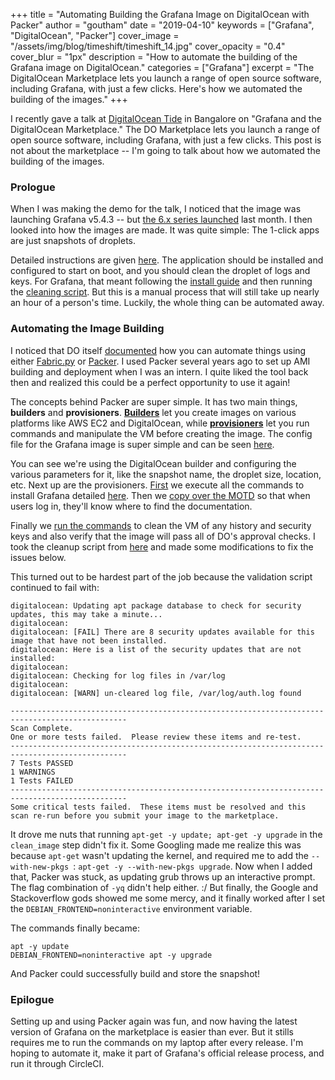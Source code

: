 +++
title = "Automating Building the Grafana Image on DigitalOcean with Packer"
author = "goutham"
date = "2019-04-10"
keywords = ["Grafana", "DigitalOcean", "Packer"]
cover_image = "/assets/img/blog/timeshift/timeshift_14.jpg"
cover_opacity = "0.4"
cover_blur = "1px"
description = "How to automate the building of the Grafana image on DigitalOcean."
categories = ["Grafana"]
excerpt = "The DigitalOcean Marketplace lets you launch a range of open source software, including Grafana, with just a few clicks. Here's how we automated the building of the images."
+++


I recently gave a talk at [DigitalOcean Tide](https://go.digitalocean.com/tide-blr.html) in Bangalore on "Grafana and the DigitalOcean Marketplace." The DO Marketplace lets you launch a range of open source software, including Grafana, with just a few clicks. This post is not about the marketplace -- I'm going to talk about how we automated the building of the images.

### Prologue

When I was making the demo for the talk, I noticed that the image was launching Grafana v5.4.3 -- but [the 6.x series launched](https://grafana.com/blog/2019/03/19/grafanacon-l.a.-recap-grafana-6.0-lgtm-and-more/) last month. I then looked into how the images are made. It was quite simple: The 1-click apps are just snapshots of droplets.

Detailed instructions are given [here](https://github.com/digitalocean/marketplace-partners/blob/c0c064d61f64b63cb9589a64c7c0bb42ad0c41b2/marketplace_docs/build-an-image.md). The application should be installed and configured to start on boot, and you should clean the droplet of logs and keys. For Grafana, that meant following the [install guide](https://grafana.com/docs/installation/debian/) and then running the [cleaning script](https://github.com/digitalocean/marketplace-partners/blob/c0c064d61f64b63cb9589a64c7c0bb42ad0c41b2/marketplace_docs/build-an-image.md#cleaning-up-your-build-droplet). But this is a manual process that will still take up nearly an hour of a person's time. Luckily, the whole thing can be automated away.

### Automating the Image Building

I noticed that DO itself [documented](https://github.com/digitalocean/marketplace-partners/tree/c0c064d61f64b63cb9589a64c7c0bb42ad0c41b2/marketplace_docs/templates) how you can automate things using either [Fabric.py](http://www.fabfile.org/) or [Packer](https://packer.io/). I used Packer several years ago to set up AMI building and deployment when I was an intern. I quite liked the tool back then and realized this could be a perfect opportunity to use it again!

The concepts behind Packer are super simple. It has two main things, **builders** and **provisioners**. [**Builders**](http://packer.io/docs/builders/index.html) let you create images on various platforms like AWS EC2 and DigitalOcean, while [**provisioners**](http://packer.io/docs/provisioners/index.html) let you run commands and manipulate the VM before creating the image. The config file for the Grafana image is super simple and can be seen [here](https://github.com/grafana/packer-do-marketplace/blob/f1f285412573720ec1c5532c81853a1b44310972/grafana-marketplace.json).

You can see we're using the DigitalOcean builder and configuring the various parameters for it, like the snapshot name, the droplet size, location, etc. Next up are the provisioners. [First](https://github.com/grafana/packer-do-marketplace/blob/f1f285412573720ec1c5532c81853a1b44310972/grafana-marketplace.json#L16-L25) we execute all the commands to install Grafana detailed [here](http://docs.grafana.org/installation/debian/). Then we [copy over the MOTD](https://github.com/grafana/packer-do-marketplace/blob/f1f285412573720ec1c5532c81853a1b44310972/grafana-marketplace.json#L26-L30) so that when users log in, they'll know where to find the documentation.

Finally we [run the commands](https://github.com/grafana/packer-do-marketplace/blob/f1f285412573720ec1c5532c81853a1b44310972/grafana-marketplace.json#L31-L35) to clean the VM of any history and security keys and also verify that the image will pass all of DO's approval checks. I took the cleanup script from [here](https://github.com/digitalocean/marketplace-partners/blob/master/marketplace_docs/build-an-image.md#cleaning-up-your-build-droplet) and made some modifications to fix the issues below.

This turned out to be hardest part of the job because the validation script continued to fail with:

```
digitalocean: Updating apt package database to check for security updates, this may take a minute...
digitalocean:
digitalocean: [FAIL] There are 8 security updates available for this image that have not been installed.
digitalocean: Here is a list of the security updates that are not installed:
digitalocean:
digitalocean: Checking for log files in /var/log
digitalocean:
digitalocean: [WARN] un-cleared log file, /var/log/auth.log found

------------------------------------------------------------------------------------------------
Scan Complete.
One or more tests failed.  Please review these items and re-test.
------------------------------------------------------------------------------------------------
7 Tests PASSED
1 WARNINGS
1 Tests FAILED
------------------------------------------------------------------------------------------------
Some critical tests failed.  These items must be resolved and this scan re-run before you submit your image to the marketplace.

```

It drove me nuts that running `apt-get -y update; apt-get -y upgrade` in the `clean_image` step didn't fix it. Some Googling made me realize this was because `apt-get` wasn't updating the kernel, and required me to add the `--with-new-pkgs `: `apt-get -y --with-new-pkgs upgrade`. Now when I added that, Packer was stuck, as updating grub throws up an interactive prompt. The flag combination of `-yq` didn't help either. :/ But finally, the Google and Stackoverflow gods showed me some mercy, and it finally worked after I set the `DEBIAN_FRONTEND=noninteractive` environment variable.

The commands finally became:

```
apt -y update
DEBIAN_FRONTEND=noninteractive apt -y upgrade
```

And Packer could successfully build and store the snapshot!

### Epilogue

Setting up and using Packer again was fun, and now having the latest version of Grafana on the marketplace is easier than ever. But it stills requires me to run the commands on my laptop after every release. I'm hoping to automate it, make it part of Grafana's official release process, and run it through CircleCI.
